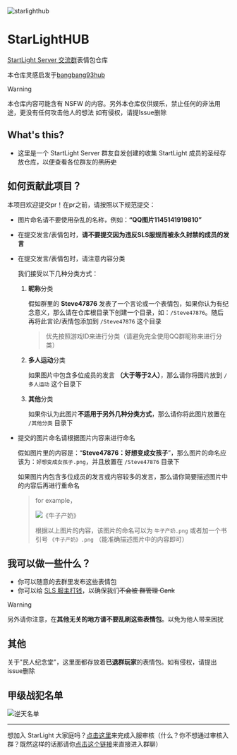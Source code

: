 ![starlighthub](./.github/starlighthub.png)

# StarLightHUB

[StartLight Server 交流群](https://jq.qq.com/?_wv=1027&k=rt0b2rlH)表情包仓库

本仓库灵感启发于[bangbang93hub](https://github.com/Mxmilu666/bangbang93HUB/tree/main?tab=readme-ov-file)

> [!WARNING]
>
> 本仓库内容可能含有 NSFW 的内容。另外本仓库仅供娱乐，禁止任何的非法用途，更没有任何攻击他人的想法
> 如有侵权，请提Issue删除

## What's this?

- 这里是一个 StartLight Server 群友自发创建的收集 StartLight 成员的圣经存放仓库，以便查看各位群友的~~黑历史~~

## 如何贡献此项目？

本项目欢迎提交pr！在pr之前，请按照以下规范提交：

- 图片命名请不要使用杂乱的名称，例如：**“QQ图片1145141919810”**

- 在提交发言/表情包时，**请不要提交因为违反SLS服规而被永久封禁的成员的发言**

- 在提交发言/表情包时，请注意内容分类

  我们接受以下几种分类方式：

  1. **昵称**分类

     假如群里的 **Steve47876** 发表了一个言论或一个表情包，如果你认为有纪念意义，那么请在仓库根目录下创建一个目录，如：`/Steve47876`。随后再将此言论/表情包添加到 `/Steve47876` 这个目录

     > 优先按照游戏ID来进行分类（请避免完全使用QQ群昵称来进行分类）

  2. **多人运动**分类

     如果图片中包含多位成员的发言 **（大于等于2人）**，那么请你将图片放到 `/多人运动` 这个目录下

  3. **其他**分类

     如果你认为此图片**不适用于另外几种分类方式**，那么请你将此图片放置在 `/其他分类` 目录下

- 提交的图片命名请根据图片内容来进行命名

  假如图片里的内容是：“**Steve47876：好想变成女孩子**”，那么图片的命名应该为：`好想变成女孩子.png`，并且放置在 `/Steve47876` 目录下
  
  如果图片内包含多位成员的发言或内容较多的发言，那么请你简要描述图片中的内容后再进行重命名
  
  > for example，
  >
  > ![《牛子产奶》](./多人运动/《牛子产奶》.png)
  >
  > 根据以上图片的内容，该图片的命名可以为 `牛子产奶.png` 或者加一个书引号 `《牛子产奶》.png`
  > （能准确描述图片中的内容即可）

## 我可以做一些什么？

- 你可以随意的去群里发布这些表情包
- 你可以给 [SLS 服主打钱](https://afdian.com/a/StarLight666)，以确保我们~~不会被 群管理 Gank~~

> [!WARNING]
>
> 另外请你注意，在**其他无关的地方请不要乱刷这些表情包**。以免为他人带来困扰

## 其他

关于"民人纪念堂"，这里面都存放着**已退群玩家**的表情包。如有侵权，请提出issue删除

## 甲级战犯名单
![逆天名单](https://contrib.rocks/image?repo=alittlehuaji/StarLightHUB)

------

想加入 StarLight 大家庭吗？[点击这里](https://jq.qq.com/?_wv=1027&k=rt0b2rlH)来完成入服审核（什么？你不想通过审核入群？既然这样的话那请你[点击这个链接](https://www.bilibili.com/video/BV1GJ411x7h7)来直接进入群聊）
